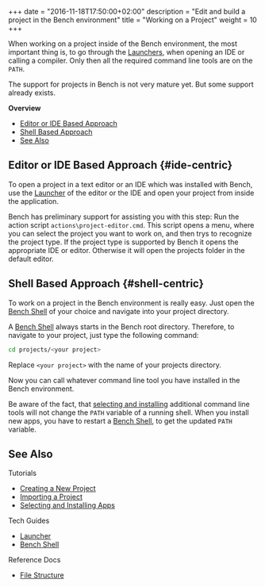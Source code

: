 +++
date = "2016-11-18T17:50:00+02:00"
description = "Edit and build a project in the Bench environment"
title = "Working on a Project"
weight = 10
+++

[Launcher]: /guide/launcher
[Bench Shell]: /guide/shell
[Selecting And Installing]: /tutorial/apps

When working on a project inside of the Bench environment,
the most important thing is, to go through the [Launchers][Launcher],
when opening an IDE or calling a compiler.
Only then all the required command line tools are on the `PATH`.
<!--more-->

The support for projects in Bench is not very mature yet.
But some support already exists.

**Overview**

* [Editor or IDE Based Approach](#ide-centric)
* [Shell Based Approach](#shell-centric)
* [See Also](#see-also)

## Editor or IDE Based Approach {#ide-centric}
To open a project in a text editor or an IDE which was installed with Bench,
use the [Launcher][] of the editor or the IDE and
open your project from inside the application.

Bench has preliminary support for assisting you with this step:
Run the action script `actions\project-editor.cmd`.
This script opens a menu, where you can select the project you want to work on,
and then trys to recognize the project type.
If the project type is supported by Bench it opens the appropriate IDE or editor.
Otherwise it will open the projects folder in the default editor.

## Shell Based Approach {#shell-centric}
To work on a project in the Bench environment is really easy.
Just open the [Bench Shell][] of your choice and navigate
into your project directory.

A [Bench Shell][] always starts in the Bench root directory.
Therefore, to navigate to your project, just type the following command:

```sh
cd projects/<your project>
```

Replace `<your project>` with the name of your projects directory.

Now you can call whatever command line tool you have installed
in the Bench environment.

Be aware of the fact, that [selecting and installing][]
additional command line tools will not change the `PATH` variable
of a running shell.
When you install new apps, you have to restart a [Bench Shell][],
to get the updated `PATH` variable.

## See Also

Tutorials

* [Creating a New Project](/tutorial/project-new)
* [Importing a Project](/tutorial/project-import)
* [Selecting and Installing Apps](/tutorial/apps)

Tech Guides

* [Launcher](/guide/launcher)
* [Bench Shell](/guide/shell)

Reference Docs

* [File Structure](/ref/file-structure)
